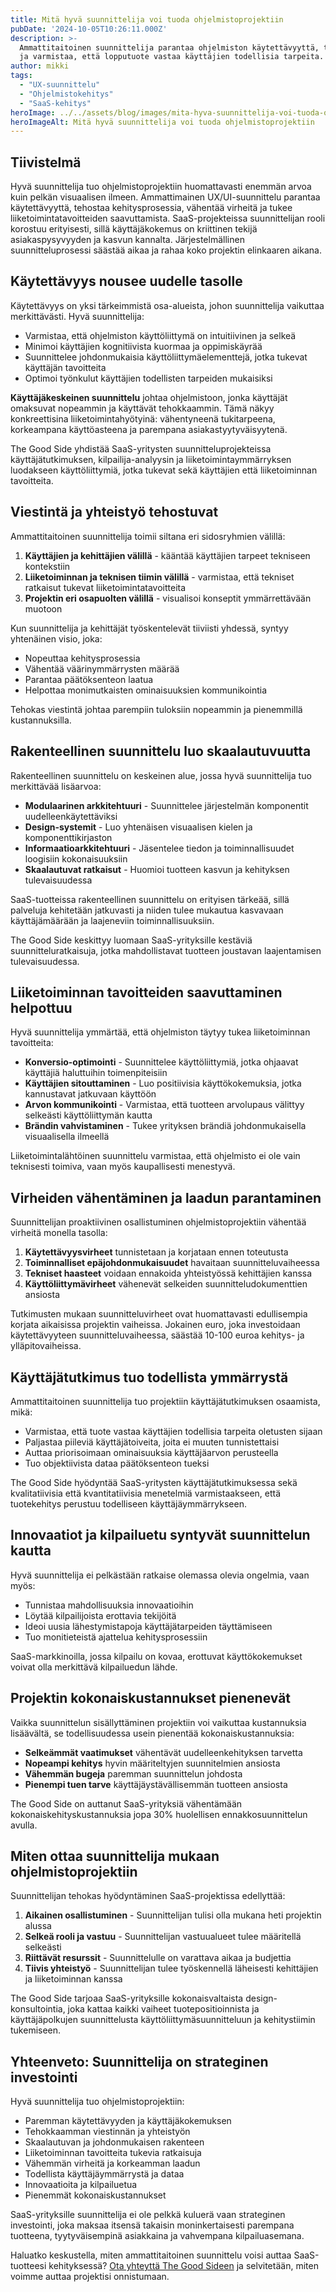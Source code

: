 ```yaml
---
title: Mitä hyvä suunnittelija voi tuoda ohjelmistoprojektiin
pubDate: '2024-10-05T10:26:11.000Z'
description: >-
  Ammattitaitoinen suunnittelija parantaa ohjelmiston käytettävyyttä, tehostaa kehitysprosessia 
  ja varmistaa, että lopputuote vastaa käyttäjien todellisia tarpeita.
author: mikki
tags:
  - "UX-suunnittelu"
  - "Ohjelmistokehitys"
  - "SaaS-kehitys"
heroImage: ../../assets/blog/images/mita-hyva-suunnittelija-voi-tuoda-ohjelmistoprojektiin/featured.webp
heroImageAlt: Mitä hyvä suunnittelija voi tuoda ohjelmistoprojektiin
---
```


## Tiivistelmä

Hyvä suunnittelija tuo ohjelmistoprojektiin huomattavasti enemmän arvoa kuin pelkän visuaalisen ilmeen. Ammattimainen UX/UI-suunnittelu parantaa käytettävyyttä, tehostaa kehitysprosessia, vähentää virheitä ja tukee liiketoimintatavoitteiden saavuttamista. SaaS-projekteissa suunnittelijan rooli korostuu erityisesti, sillä käyttäjäkokemus on kriittinen tekijä asiakaspysyvyyden ja kasvun kannalta. Järjestelmällinen suunnitteluprosessi säästää aikaa ja rahaa koko projektin elinkaaren aikana.

## Käytettävyys nousee uudelle tasolle

Käytettävyys on yksi tärkeimmistä osa-alueista, johon suunnittelija vaikuttaa merkittävästi. Hyvä suunnittelija:

* Varmistaa, että ohjelmiston käyttöliittymä on intuitiivinen ja selkeä
* Minimoi käyttäjien kognitiivista kuormaa ja oppimiskäyrää
* Suunnittelee johdonmukaisia käyttöliittymäelementtejä, jotka tukevat käyttäjän tavoitteita
* Optimoi työnkulut käyttäjien todellisten tarpeiden mukaisiksi

**Käyttäjäkeskeinen suunnittelu** johtaa ohjelmistoon, jonka käyttäjät omaksuvat nopeammin ja käyttävät tehokkaammin. Tämä näkyy konkreettisina liiketoimintahyötyinä: vähentyneenä tukitarpeena, korkeampana käyttöasteena ja parempana asiakastyytyväisyytenä.

The Good Side yhdistää SaaS-yritysten suunnitteluprojekteissa käyttäjätutkimuksen, kilpailija-analyysin ja liiketoimintaymmärryksen luodakseen käyttöliittymiä, jotka tukevat sekä käyttäjien että liiketoiminnan tavoitteita.

## Viestintä ja yhteistyö tehostuvat

Ammattitaitoinen suunnittelija toimii siltana eri sidosryhmien välillä:

1. **Käyttäjien ja kehittäjien välillä** - kääntää käyttäjien tarpeet tekniseen kontekstiin
2. **Liiketoiminnan ja teknisen tiimin välillä** - varmistaa, että tekniset ratkaisut tukevat liiketoimintatavoitteita
3. **Projektin eri osapuolten välillä** - visualisoi konseptit ymmärrettävään muotoon

Kun suunnittelija ja kehittäjät työskentelevät tiiviisti yhdessä, syntyy yhtenäinen visio, joka:

* Nopeuttaa kehitysprosessia
* Vähentää väärinymmärrysten määrää
* Parantaa päätöksenteon laatua
* Helpottaa monimutkaisten ominaisuuksien kommunikointia

Tehokas viestintä johtaa parempiin tuloksiin nopeammin ja pienemmillä kustannuksilla.

## Rakenteellinen suunnittelu luo skaalautuvuutta

Rakenteellinen suunnittelu on keskeinen alue, jossa hyvä suunnittelija tuo merkittävää lisäarvoa:

* **Modulaarinen arkkitehtuuri** - Suunnittelee järjestelmän komponentit uudelleenkäytettäviksi
* **Design-systemit** - Luo yhtenäisen visuaalisen kielen ja komponenttikirjaston
* **Informaatioarkkitehtuuri** - Jäsentelee tiedon ja toiminnallisuudet loogisiin kokonaisuuksiin
* **Skaalautuvat ratkaisut** - Huomioi tuotteen kasvun ja kehityksen tulevaisuudessa

SaaS-tuotteissa rakenteellinen suunnittelu on erityisen tärkeää, sillä palveluja kehitetään jatkuvasti ja niiden tulee mukautua kasvavaan käyttäjämäärään ja laajeneviin toiminnallisuuksiin.

The Good Side keskittyy luomaan SaaS-yrityksille kestäviä suunnitteluratkaisuja, jotka mahdollistavat tuotteen joustavan laajentamisen tulevaisuudessa.

## Liiketoiminnan tavoitteiden saavuttaminen helpottuu

Hyvä suunnittelija ymmärtää, että ohjelmiston täytyy tukea liiketoiminnan tavoitteita:

* **Konversio-optimointi** - Suunnittelee käyttöliittymiä, jotka ohjaavat käyttäjiä haluttuihin toimenpiteisiin
* **Käyttäjien sitouttaminen** - Luo positiivisia käyttökokemuksia, jotka kannustavat jatkuvaan käyttöön
* **Arvon kommunikointi** - Varmistaa, että tuotteen arvolupaus välittyy selkeästi käyttöliittymän kautta
* **Brändin vahvistaminen** - Tukee yrityksen brändiä johdonmukaisella visuaalisella ilmeellä

Liiketoimintalähtöinen suunnittelu varmistaa, että ohjelmisto ei ole vain teknisesti toimiva, vaan myös kaupallisesti menestyvä.

## Virheiden vähentäminen ja laadun parantaminen

Suunnittelijan proaktiivinen osallistuminen ohjelmistoprojektiin vähentää virheitä monella tasolla:

1. **Käytettävyysvirheet** tunnistetaan ja korjataan ennen toteutusta
2. **Toiminnalliset epäjohdonmukaisuudet** havaitaan suunnitteluvaiheessa
3. **Tekniset haasteet** voidaan ennakoida yhteistyössä kehittäjien kanssa
4. **Käyttöliittymävirheet** vähenevät selkeiden suunnitteludokumenttien ansiosta

Tutkimusten mukaan suunnitteluvirheet ovat huomattavasti edullisempia korjata aikaisissa projektin vaiheissa. Jokainen euro, joka investoidaan käytettävyyteen suunnitteluvaiheessa, säästää 10-100 euroa kehitys- ja ylläpitovaiheissa.

## Käyttäjätutkimus tuo todellista ymmärrystä

Ammattitaitoinen suunnittelija tuo projektiin käyttäjätutkimuksen osaamista, mikä:

* Varmistaa, että tuote vastaa käyttäjien todellisia tarpeita oletusten sijaan
* Paljastaa piileviä käyttäjätoiveita, joita ei muuten tunnistettaisi
* Auttaa priorisoimaan ominaisuuksia käyttäjäarvon perusteella
* Tuo objektiivista dataa päätöksenteon tueksi

The Good Side hyödyntää SaaS-yritysten käyttäjätutkimuksessa sekä kvalitatiivisia että kvantitatiivisia menetelmiä varmistaakseen, että tuotekehitys perustuu todelliseen käyttäjäymmärrykseen.

## Innovaatiot ja kilpailuetu syntyvät suunnittelun kautta

Hyvä suunnittelija ei pelkästään ratkaise olemassa olevia ongelmia, vaan myös:

* Tunnistaa mahdollisuuksia innovaatioihin
* Löytää kilpailijoista erottavia tekijöitä
* Ideoi uusia lähestymistapoja käyttäjätarpeiden täyttämiseen
* Tuo monitieteistä ajattelua kehitysprosessiin

SaaS-markkinoilla, jossa kilpailu on kovaa, erottuvat käyttökokemukset voivat olla merkittävä kilpailuedun lähde.

## Projektin kokonaiskustannukset pienenevät

Vaikka suunnittelun sisällyttäminen projektiin voi vaikuttaa kustannuksia lisäävältä, se todellisuudessa usein pienentää kokonaiskustannuksia:

* **Selkeämmät vaatimukset** vähentävät uudelleenkehityksen tarvetta
* **Nopeampi kehitys** hyvin määriteltyjen suunnitelmien ansiosta
* **Vähemmän bugeja** paremman suunnittelun johdosta
* **Pienempi tuen tarve** käyttäjäystävällisemmän tuotteen ansiosta

The Good Side on auttanut SaaS-yrityksiä vähentämään kokonaiskehityskustannuksia jopa 30% huolellisen ennakkosuunnittelun avulla.

## Miten ottaa suunnittelija mukaan ohjelmistoprojektiin

Suunnittelijan tehokas hyödyntäminen SaaS-projektissa edellyttää:

1. **Aikainen osallistuminen** - Suunnittelijan tulisi olla mukana heti projektin alussa
2. **Selkeä rooli ja vastuu** - Suunnittelijan vastuualueet tulee määritellä selkeästi
3. **Riittävät resurssit** - Suunnittelulle on varattava aikaa ja budjettia
4. **Tiivis yhteistyö** - Suunnittelijan tulee työskennellä läheisesti kehittäjien ja liiketoiminnan kanssa

The Good Side tarjoaa SaaS-yrityksille kokonaisvaltaista design-konsultointia, joka kattaa kaikki vaiheet tuotepositioinnista ja käyttäjäpolkujen suunnittelusta käyttöliittymäsuunnitteluun ja kehitystiimin tukemiseen.

## Yhteenveto: Suunnittelija on strateginen investointi

Hyvä suunnittelija tuo ohjelmistoprojektiin:

* Paremman käytettävyyden ja käyttäjäkokemuksen
* Tehokkaamman viestinnän ja yhteistyön
* Skaalautuvan ja johdonmukaisen rakenteen
* Liiketoiminnan tavoitteita tukevia ratkaisuja
* Vähemmän virheitä ja korkeamman laadun
* Todellista käyttäjäymmärrystä ja dataa
* Innovaatioita ja kilpailuetua
* Pienemmät kokonaiskustannukset

SaaS-yrityksille suunnittelija ei ole pelkkä kuluerä vaan strateginen investointi, joka maksaa itsensä takaisin moninkertaisesti parempana tuotteena, tyytyväisempinä asiakkaina ja vahvempana kilpailuasemana.

Haluatko keskustella, miten ammattitaitoinen suunnittelu voisi auttaa SaaS-tuotteesi kehityksessä? [Ota yhteyttä The Good Sideen](/contact) ja selvitetään, miten voimme auttaa projektisi onnistumaan.
